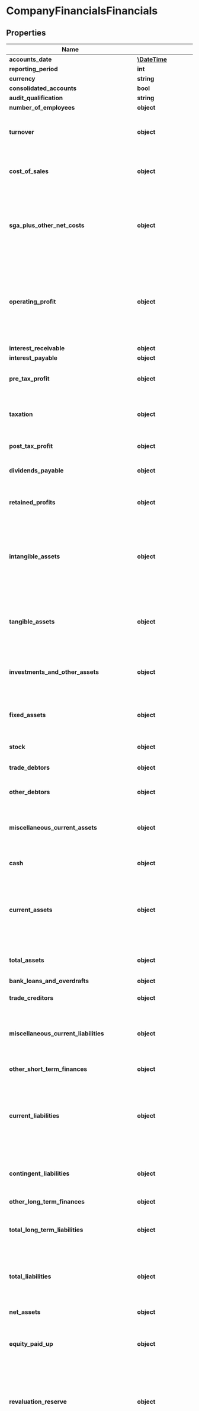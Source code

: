 # CompanyFinancialsFinancials

## Properties
Name | Type | Description | Notes
------------ | ------------- | ------------- | -------------
**accounts_date** | [**\DateTime**](\DateTime.md) |  | 
**reporting_period** | **int** |  | 
**currency** | **string** |  | 
**consolidated_accounts** | **bool** |  | 
**audit_qualification** | **string** |  | 
**number_of_employees** | **object** |  | 
**turnover** | **object** | Revenue generated from business activities | 
**cost_of_sales** | **object** | Direct costs to the business of generating the Turnover | 
**sga_plus_other_net_costs** | **object** | Selling, general, administrative and other non-production costs of operating the business | 
**operating_profit** | **object** | Profit generated from principal trading activities, calculated by subtracting operating expenses from Gross Profit | 
**interest_receivable** | **object** |  | 
**interest_payable** | **object** |  | 
**pre_tax_profit** | **object** | Profit generated before taxation | 
**taxation** | **object** | A negative number indicates a tax charge to the business | 
**post_tax_profit** | **object** | Profit generated after taxation | 
**dividends_payable** | **object** | Profit distributed to shareholders | 
**retained_profits** | **object** | Undistributed profits retained within the business | 
**intangible_assets** | **object** | A company&#39;s fixed assets that have no physical presence, such as copyrights, patents, and brand names | 
**tangible_assets** | **object** | A company&#39;s fixed assets that have a physical presence, such as property and machinery | 
**investments_and_other_assets** | **object** | Investment and other assets held by a company | 
**fixed_assets** | **object** | The sum of Tangible Assets, Intangible Assets and Investments | 
**stock** | **object** | Goods for resale | 
**trade_debtors** | **object** | Amounts owed by customers | 
**other_debtors** | **object** | Amounts owed by other sources | 
**miscellaneous_current_assets** | **object** | Unspecified assets due within one year of the accounts date | 
**cash** | **object** | Cash in hand and in the bank | 
**current_assets** | **object** | The sum of Stock, Trade Debtors, Cash and other assets due within one year of the accounts date | 
**total_assets** | **object** | The value of all assets on the Balance Sheet | 
**bank_loans_and_overdrafts** | **object** |  | 
**trade_creditors** | **object** | Amounts owed to suppliers | 
**miscellaneous_current_liabilities** | **object** | Unspecified liabilities due within one year of accounts date | 
**other_short_term_finances** | **object** | Amounts owed to other sources | 
**current_liabilities** | **object** | The sum of Trade Creditors and other liabilities due within one year of accounts date | 
**contingent_liabilities** | **object** | A potential obligation dependent on the outcome of a future event | 
**other_long_term_finances** | **object** |  | 
**total_long_term_liabilities** | **object** | The sum of liabilities due after one year of the accounts date | 
**total_liabilities** | **object** | The total value of all amounts owed (long term and short term) | 
**net_assets** | **object** | Total Assets less Total Liabilities | 
**equity_paid_up** | **object** | The amount of capital that has been funded by shareholders | 
**revaluation_reserve** | **object** | Used when the value of an asset becomes greater than the value at which it was previously carried on the balance sheet | 
**sundry_reserves** | **object** | Capital reservers, Share premium account, and other company reserves | 
**profit_and_loss_account_reserve** | **object** | The (fully distributable) balance of retained earnings to carry forward | 
**shareholder_funds** | **object** | Equity Payed Up plus reservers; equivalent to Net Assets | 
**depreciation** | **object** | The cost associated with reducing the value of tangible fixed assets over their useful life | 
**amortisation_of_intangibles** | **object** | The cost associated with reducing the value of intangible fixed assets over their useful life | 
**ebitda** | **object** | Earnings before interest, tax, depreciation and amortization | 
**working_capital** | **object** | Current Assets less Current Liabilities | 
**capital_employed** | **object** | Total Assets less Current Liabilities; equivalent to Fixed Assets plus Working Capital | 
**wages_and_salaries** | **object** |  | 
**directors_emoluments** | **object** |  | 
**audit_fees** | **object** |  | 
**bank_overdraft_and_long_term_loans** | **object** |  | 
**net_cash_flow_from_operations** | **object** |  | 
**net_cash_flow_before_financing** | **object** |  | 
**net_cash_flow_from_financing** | **object** |  | 
**increase_in_cash** | **object** |  | 
**debtor_days** | **object** | Trade Debtors expressed as number of days of Turnover | 
**exports** | **object** | Turnover from overseas (often reported in the notes to the financial accounts) | 
**gross_margin_percentage** | [**\Swagger\Client\Model\CompanyFinancialsGrossMarginPercentage**](CompanyFinancialsGrossMarginPercentage.md) |  | 
**operating_profit_margin_percentage** | [**\Swagger\Client\Model\CompanyFinancialsOperatingProfitMarginPercentage**](CompanyFinancialsOperatingProfitMarginPercentage.md) |  | 
**ebitda_margin_percentage** | [**\Swagger\Client\Model\CompanyFinancialsEbitdaMarginPercentage**](CompanyFinancialsEbitdaMarginPercentage.md) |  | 
**pre_tax_profit_margin_percentage** | [**\Swagger\Client\Model\CompanyFinancialsPreTaxProfitMarginPercentage**](CompanyFinancialsPreTaxProfitMarginPercentage.md) |  | 
**net_margin_percentage** | [**\Swagger\Client\Model\CompanyFinancialsNetMarginPercentage**](CompanyFinancialsNetMarginPercentage.md) |  | 
**return_on_assets_percentage** | [**\Swagger\Client\Model\CompanyFinancialsReturnOnAssetsPercentage**](CompanyFinancialsReturnOnAssetsPercentage.md) |  | 
**return_on_capital_employed_percentage** | [**\Swagger\Client\Model\CompanyFinancialsReturnOnCapitalEmployedPercentage**](CompanyFinancialsReturnOnCapitalEmployedPercentage.md) |  | 
**return_on_equity** | [**\Swagger\Client\Model\CompanyFinancialsReturnOnEquity**](CompanyFinancialsReturnOnEquity.md) |  | 
**current_ratio** | [**\Swagger\Client\Model\CompanyFinancialsCurrentRatio**](CompanyFinancialsCurrentRatio.md) |  | 
**cash_to_current_liabilities_ratio** | [**\Swagger\Client\Model\CompanyFinancialsCashToCurrentLiabilitiesRatio**](CompanyFinancialsCashToCurrentLiabilitiesRatio.md) |  | 
**cash_to_total_assets_percentage** | [**\Swagger\Client\Model\CompanyFinancialsCashToTotalAssetsPercentage**](CompanyFinancialsCashToTotalAssetsPercentage.md) |  | 
**liquidity_ratio** | [**\Swagger\Client\Model\CompanyFinancialsLiquidityRatio**](CompanyFinancialsLiquidityRatio.md) |  | 
**gearing_percentage_on_liability_basis** | [**\Swagger\Client\Model\CompanyFinancialsGearingPercentageOnLiabilityBasis**](CompanyFinancialsGearingPercentageOnLiabilityBasis.md) |  | 
**gearing_percentage_on_gross_debt_basis** | [**\Swagger\Client\Model\CompanyFinancialsGearingPercentageOnGrossDebtBasis**](CompanyFinancialsGearingPercentageOnGrossDebtBasis.md) |  | 
**gearing_percentage_on_net_debt_basis** | [**\Swagger\Client\Model\CompanyFinancialsGearingPercentageOnNetDebtBasis**](CompanyFinancialsGearingPercentageOnNetDebtBasis.md) |  | 
**debt_to_capital_percentage** | [**\Swagger\Client\Model\CompanyFinancialsDebtToCapitalPercentage**](CompanyFinancialsDebtToCapitalPercentage.md) |  | 
**inventory_turnover_ratio** | [**\Swagger\Client\Model\CompanyFinancialsInventoryTurnoverRatio**](CompanyFinancialsInventoryTurnoverRatio.md) |  | 
**cash_to_turnover_ratio** | [**\Swagger\Client\Model\CompanyFinancialsCashToTurnoverRatio**](CompanyFinancialsCashToTurnoverRatio.md) |  | [optional] 
**cash_to_turnover_percentage** | [**\Swagger\Client\Model\CompanyFinancialsCashToTurnoverPercentage**](CompanyFinancialsCashToTurnoverPercentage.md) |  | 
**days_inventory_outstanding** | [**\Swagger\Client\Model\CompanyFinancialsDaysInventoryOutstanding**](CompanyFinancialsDaysInventoryOutstanding.md) |  | 
**days_sales_outstanding** | [**\Swagger\Client\Model\CompanyFinancialsDaysSalesOutstanding**](CompanyFinancialsDaysSalesOutstanding.md) |  | 
**days_payable_outstanding** | [**\Swagger\Client\Model\CompanyFinancialsDaysPayableOutstanding**](CompanyFinancialsDaysPayableOutstanding.md) |  | 
**cash_conversion_cycle** | [**\Swagger\Client\Model\CompanyFinancialsCashConversionCycle**](CompanyFinancialsCashConversionCycle.md) |  | 
**revenue_per_employee** | [**\Swagger\Client\Model\CompanyFinancialsRevenuePerEmployee**](CompanyFinancialsRevenuePerEmployee.md) |  | 
**human_capital_value_added** | [**\Swagger\Client\Model\CompanyFinancialsHumanCapitalValueAdded**](CompanyFinancialsHumanCapitalValueAdded.md) |  | 
**interest_coverage_ratio** | [**\Swagger\Client\Model\CompanyFinancialsInterestCoverageRatio**](CompanyFinancialsInterestCoverageRatio.md) |  | 
**net_debt_to_ebitda_ratio** | [**\Swagger\Client\Model\CompanyFinancialsNetDebtToEBITDARatio**](CompanyFinancialsNetDebtToEBITDARatio.md) |  | 
**cfo_to_sales_ratio** | [**\Swagger\Client\Model\CompanyFinancialsCfoToSalesRatio**](CompanyFinancialsCfoToSalesRatio.md) |  | 
**auditor** | [**\Swagger\Client\Model\CharityTrusteesTrustees**](CharityTrusteesTrustees.md) |  | 
**joint_auditor** | [**\Swagger\Client\Model\CharityTrusteesTrustees**](CharityTrusteesTrustees.md) |  | 
**solicitor** | [**\Swagger\Client\Model\CharityTrusteesTrustees**](CharityTrusteesTrustees.md) |  | 
**accountant** | [**\Swagger\Client\Model\CharityTrusteesTrustees**](CharityTrusteesTrustees.md) |  | 

[[Back to Model list]](../README.md#documentation-for-models) [[Back to API list]](../README.md#documentation-for-api-endpoints) [[Back to README]](../README.md)



